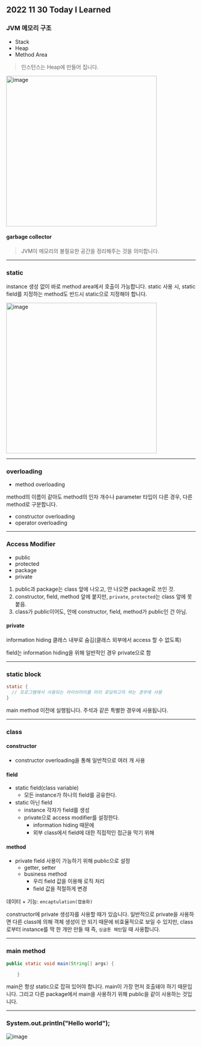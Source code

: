## 2022 11 30 Today I Learned

### JVM 메모리 구조

- Stack
- Heap
- Method Area

> 인스턴스는 Heap에 만들어 집니다.

<img width="400" alt="image" src="https://user-images.githubusercontent.com/85447054/204761632-00090a41-31dd-407d-8671-1b406c55671d.png">


#### garbage collector

> JVM이 메모리의 불필요한 공간을 정리해주는 것을 의미합니다.

---

### static

instance 생성 없이 바로 method area에서 호출이 가능합니다. static 사용 시, static field를 지정하는 method도 반드시 static으로 지정해야 합니다.

<img width="400" alt="image" src="https://user-images.githubusercontent.com/85447054/204763484-b21e2e71-bc88-42cf-a17e-1cace9ec560c.png">

---

### overloading

- method overloading

method의 이름이 같아도 method의 인자 개수나 parameter 타입이 다른 경우, 다른 method로 구분합니다.

- constructor overloading
- operator overloading

---

### Access Modifier

- public
- protected
- package
- private

1. public과 package는 class 앞에 나오고, 안 나오면 package로 쓰인 것.
2. constructor, field, method 앞에 붙지만, <code>private</code>, <code>protected</code>는 class 앞에 못 붙음.
3. class가 public이어도, 안에 constructor, field, method가 public인 건 아님.

#### private 
information hiding
클래스 내부로 숨김(클래스 외부에서 access 할 수 없도록)

field는 information hiding을 위해 일반적인 경우 private으로 함

---

### static block

```java
static {
  // 프로그램에서 사용되는 라이브러리를 미리 로딩하고자 하는 경우에 사용
}
```
main method 이전에 실행됩니다. 주석과 같은 특별한 경우에 사용됩니다.

---

### class

#### constructor
- constructor overloading을 통해 일반적으로 여러 개 사용

#### field
- static field(class variable)
  - 모든 instance가 하나의 field를 공유한다.
- static 아닌 field
  - instance 각자가 field를 생성
  - private으로 access modifier를 설정한다.
    - information hiding 때문에
    - 외부 class에서 field에 대한 직접적인 접근을 막기 위해

#### method
- private field 사용이 가능하기 위해 public으로 설정
  - getter, setter
  - business method
    - 우리 field 값을 이용해 로직 처리
    - field 값을 적절하게 변경

데이터 + 기능: <code>encaptulation(캡슐화)</code>

constructor에 private 생성자를 사용할 때가 있습니다. 일반적으로 private을 사용하면 다른 class에 의해 객체 생성이 안 되기 때문에 비효율적으로 보일 수 있지만, class로부터 instance를 딱 한 개만 만들 때 즉, <code>싱글톤 패턴</code>일 때 사용합니다.

---

### main method

```java
public static void main(String[] args) {

	}
```

main은 항상 static으로 잡혀 있어야 합니다. main이 가장 먼저 호출돼야 하기 때문입니다. 그리고 다른 package에서 main을 사용하기 위해 public을 같이 사용하는 것입니다.

---

### System.out.println("Hello world");

![image](https://user-images.githubusercontent.com/85447054/204765386-a9fbed8e-4bd7-4506-9856-ea58e24f19e2.png)
